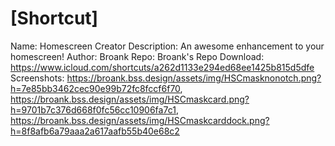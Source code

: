# [Shortcut]
Name: Homescreen Creator
Description: An awesome enhancement to your homescreen!
Author: Broank
Repo: Broank's Repo
Download: https://www.icloud.com/shortcuts/a262d1133e294ed68ee1425b815d5dfe
Screenshots: https://broank.bss.design/assets/img/HSCmasknonotch.png?h=7e85bb3462cec90e99b72fc8fccf6f70, https://broank.bss.design/assets/img/HSCmaskcard.png?h=9701b7c376d668f0fc56cc10906fa7c1, https://broank.bss.design/assets/img/HSCmaskcarddock.png?h=8f8afb6a79aaa2a617aafb55b40e68c2 
